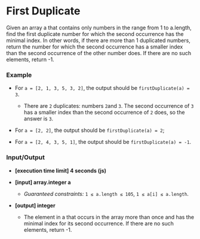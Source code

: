 # First Duplicate

Given an array a that contains only numbers in the range from 1 to a.length, find the first duplicate number for which the second occurrence has the minimal index. In other words, if there are more than 1 duplicated numbers, return the number for which the second occurrence has a smaller index than the second occurrence of the other number does. If there are no such elements, return -1.

### Example

- For `a = [2, 1, 3, 5, 3, 2]`, the output should be `firstDuplicate(a) = 3`.
  - There are `2` duplicates: numbers `2`and `3`. The second occurrence of `3` has a smaller index than the second occurrence of `2` does, so the answer is `3`.

- For `a = [2, 2]`, the output should be `firstDuplicate(a) = 2`;

- For `a = [2, 4, 3, 5, 1]`, the output should be `firstDuplicate(a) = -1`.

### Input/Output

- **[execution time limit] 4 seconds (js)**

- **[input] array.integer a**
  - *Guaranteed constraints:*
  `1 ≤ a.length ≤ 105`,
  `1 ≤ a[i] ≤ a.length`.

- **[output] integer**
  - The element in a that occurs in the array more than once and has the minimal index for its second occurrence. If there are no such elements, return -1.
